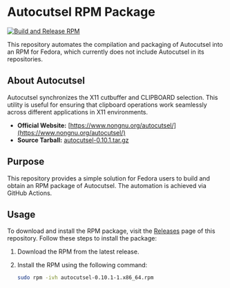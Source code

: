 # Autocutsel RPM Package

[![Build and Release RPM](https://github.com/domomg/autocutsel-rpm/actions/workflows/build-rpm.yml/badge.svg)](https://github.com/domomg/autocutsel-rpm/actions/workflows/build-rpm.yml)

This repository automates the compilation and packaging of Autocutsel into an RPM for Fedora, which currently does not include Autocutsel in its repositories.

## About Autocutsel

Autocutsel synchronizes the X11 cutbuffer and CLIPBOARD selection. This utility is useful for ensuring that clipboard operations work seamlessly across different applications in X11 environments.

- **Official Website:** [https://www.nongnu.org/autocutsel/](https://www.nongnu.org/autocutsel/)
- **Source Tarball:** [autocutsel-0.10.1.tar.gz](https://github.com/sigmike/autocutsel/releases/download/0.10.1/autocutsel-0.10.1.tar.gz)

## Purpose

This repository provides a simple solution for Fedora users to build and obtain an RPM package of Autocutsel. The automation is achieved via GitHub Actions.

## Usage

To download and install the RPM package, visit the [Releases](https://github.com/domomg/autocutsel-rpm/releases) page of this repository. Follow these steps to install the package:

1. Download the RPM from the latest release.
2. Install the RPM using the following command:

   ```bash
   sudo rpm -ivh autocutsel-0.10.1-1.x86_64.rpm
